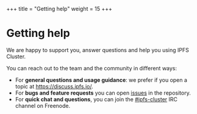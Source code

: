 +++
title = "Getting help"
weight = 15
+++

# Getting help

We are happy to support you, answer questions and help you using IPFS Cluster.

You can reach out to the team and the community in different ways:

* For **general questions and usage guidance**: we prefer if you open a topic at https://discuss.ipfs.io/.
* For **bugs and feature requests** you can open [issues](https://github.com/ipfs/ipfs-cluster/issues) in the repository.
* For **quick chat and questions**, you can join the [\#ipfs-cluster](http://webchat.freenode.net/?channels=%23ipfs-cluster) IRC channel on Freenode.
